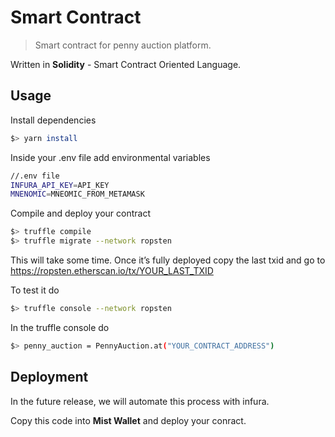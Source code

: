# Smart Contract

> Smart contract for penny auction platform.

Written in **Solidity** - Smart Contract Oriented Language.

## Usage

Install dependencies

```sh
$> yarn install
```

Inside your .env file add environmental variables

```sh
//.env file
INFURA_API_KEY=API_KEY
MNENOMIC=MNEOMIC_FROM_METAMASK
```

Compile and deploy your contract

```sh
$> truffle compile
$> truffle migrate --network ropsten
```

This will take some time. Once it’s fully deployed copy the last txid and go to https://ropsten.etherscan.io/tx/YOUR_LAST_TXID

To test it do

```sh
$> truffle console --network ropsten
```

In the truffle console do

```sh
$> penny_auction = PennyAuction.at("YOUR_CONTRACT_ADDRESS")
```

## Deployment

In the future release, we will automate this process with infura.

Copy this code into **Mist Wallet** and deploy your conract.
